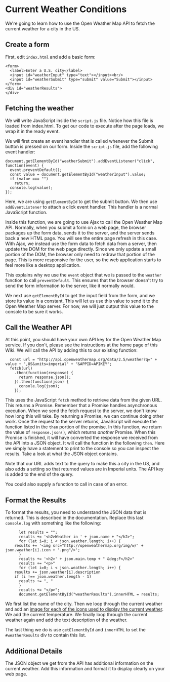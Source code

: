 # Current Weather Conditions

We're going to learn how to use the Open Weather Map API to fetch the current weather for a city in the US.

## Create a form

First, edit `index.html` and add a basic form:

```
<form>
  <label>Enter a U.S. city</label>
  <input id="weatherInput" type="text"></input><br/>
  <input id="weatherSubmit" type="submit" value="Submit"></input>
</form>
<div id="weatherResults">
</div>
```

## Fetching the weather

We will write JavaScript inside the `script.js` file. Notice how this file is loaded from index.html. To get our code to execute after the page loads, we wrap it in the ready event.

We will first create an event handler that is called whenever the Submit button is pressed on our form. Inside the `script.js` file, add the following event handler:

```
document.getElementById("weatherSubmit").addEventListener("click", function(event) {
  event.preventDefault();
  const value = document.getElementById("weatherInput").value;
  if (value === "")
    return;
  console.log(value);
});
```

Here, we are using `getElementById` to get the submit button. We then use `addEventListener` to attach a click event handler. This handler is a normal JavaScript function.

Inside this function, we are going to use Ajax to call the Open Weather Map API. Normally, when you submit a form on a web page, the browser packages up the form data, sends it to the server, and the server sends back a new HTML page. You will see the entire page refresh in this case. With Ajax, we instead use the form data to fetch data from a server, then update the DOM for the web page directly. Since we only update a small portion of the DOM, the browser only need to redraw that portion of the page. This is more responsive for the user, so the web application starts to feel more like a desktop application.

This explains why we use the `event` object that we is passed to the `weather` function to call `preventDefault`. This ensures that the browser doesn't try to send the form information to the server, like it normally would.

We next use `getElementById` to get the input field from the form, and we store its value in a constant. This will let us use this value to send it to the Open Weather Map server. For now, we will just output this value to the console to be sure it works.

## Call the Weather API

At this point, you should have your own API key for the Open Weather Map service. If you don't, please see the instructions at the home page of this Wiki. We will call the API by adding this to our existing function:

```
  const url = "http://api.openweathermap.org/data/2.5/weather?q=" + value + ",US&units=imperial" + "&APPID=APIKEY";
  fetch(url)
    .then(function(response) {
      return response.json();
    }).then(function(json) {
      console.log(json);
    });
```

This uses the JavaScript `fetch` method to retrieve data from the given URL. This returns a Promise. Remember that a Promise handles asynchronous execution. When we send the fetch request to the server, we don't know how long this will take. By returning a Promise, we can continue doing other work. Once the request to the server returns, JavaScript will execute the function listed in the `then` portion of the promise. In this function, we return the value of `response.json()`, which returns *another* Promise. When this Promise is finished, it will have converted the response we received from the API into a JSON object. It will call the function in the following `then`. Here we simply have a statement to print to the console so you can inspect the results. Take a look at what the JSON object contains.

Note that our URL adds text to the query to make this a city in the US, and also adds a setting so that returned values are in Imperial units. The API key is added to the end of the query.

You could also supply a function to call in case of an error.

## Format the Results

To format the results, you need to understand the JSON data that is returned. This is described in the documentation. Replace this last `console.log` with something like the following:

```
      let results = "";
      results += '<h2>Weather in ' + json.name + "</h2>";
      for (let i=0; i < json.weather.length; i++) {
	results += '<img src="http://openweathermap.org/img/w/' + json.weather[i].icon + '.png"/>';
      }
      results += '<h2>' + json.main.temp + " &deg;F</h2>"
      results += "<p>"
      for (let i=0; i < json.weather.length; i++) {
	results += json.weather[i].description
	if (i !== json.weather.length - 1)
	  results += ", "
      }
      results += "</p>";
      document.getElementById("weatherResults").innerHTML = results;
```

We first list the name of the city. Then we loop through the current weather and add an [image for each of the icons used to display the current weather](https://openweathermap.org/weather-conditions). We add the current temperature. We finally loop through the current weather again and add the text description of the weather.

The last thing we do is use `getElementById` and `innerHTML` to set the `#weatherResults` div to contain this list.

## Additional Details

The JSON object we get from the API has additional information on the current weather. Add this information and format it to display clearly on your web page.
